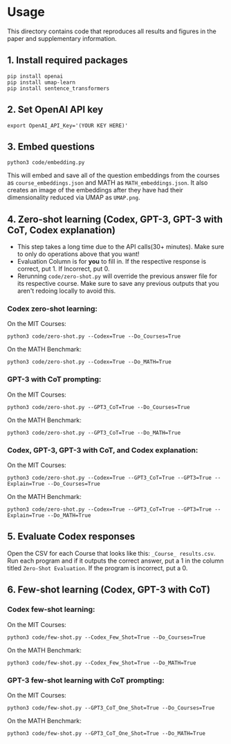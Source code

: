 # Usage

This directory contains code that reproduces all results and figures in the paper and supplementary information.

## 1. Install required packages

```
pip install openai
pip install umap-learn
pip install sentence_transformers
```

## 2. Set OpenAI API key
```
export OpenAI_API_Key='(YOUR KEY HERE)'
```

## 3. Embed questions
```
python3 code/embedding.py
```
This will embed and save all of the question embeddings from the courses as `course_embeddings.json` and MATH as `MATH_embeddings.json`. It also creates an image of the embeddings after they have had their dimensionality reduced via UMAP as `UMAP.png`.

## 4. Zero-shot learning (Codex, GPT-3, GPT-3 with CoT, Codex explanation)

- This step takes a long time due to the API calls(30+ minutes). Make sure to only do operations above that you want!
- Evaluation Column is for **you** to fill in. If the respective response is correct, put 1. If Incorrect, put 0.
- Rerunning ``code/zero-shot.py`` will override the previous answer file for its respective course. Make sure to save any previous outputs that you aren't redoing locally to avoid this.

### Codex zero-shot learning:

On the MIT Courses:
```
python3 code/zero-shot.py --Codex=True --Do_Courses=True
```
On the MATH Benchmark:
```
python3 code/zero-shot.py --Codex=True --Do_MATH=True
```

### GPT-3 with CoT prompting:

On the MIT Courses:
```
python3 code/zero-shot.py --GPT3_CoT=True --Do_Courses=True
```
On the MATH Benchmark:
```
python3 code/zero-shot.py --GPT3_CoT=True --Do_MATH=True
```

### Codex, GPT-3, GPT-3 with CoT, and Codex explanation:

On the MIT Courses:
```
python3 code/zero-shot.py --Codex=True --GPT3_CoT=True --GPT3=True --Explain=True --Do_Courses=True
```
On the MATH Benchmark:
```
python3 code/zero-shot.py --Codex=True --GPT3_CoT=True --GPT3=True --Explain=True --Do_MATH=True
```
 
## 5. Evaluate Codex responses
 
Open the CSV for each Course that looks like this: ``_Course_ results.csv``. Run each program and if it outputs the correct answer, put a 1 in the column titled ``Zero-Shot Evaluation``. If the program is incorrect, put a 0.
 
## 6. Few-shot learning (Codex, GPT-3 with CoT)
 
### Codex few-shot learning:
 
On the MIT Courses:
```
python3 code/few-shot.py --Codex_Few_Shot=True --Do_Courses=True
```
On the MATH Benchmark:
```
python3 code/few-shot.py --Codex_Few_Shot=True --Do_MATH=True
```
### GPT-3 few-shot learning with CoT prompting:

On the MIT Courses:
```
python3 code/few-shot.py --GPT3_CoT_One_Shot=True --Do_Courses=True
```
On the MATH Benchmark:
```
python3 code/few-shot.py --GPT3_CoT_One_Shot=True --Do_MATH=True
```

